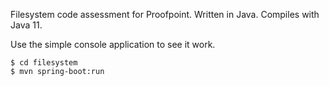 Filesystem code assessment for Proofpoint. Written in Java. Compiles with Java 11.

Use the simple console application to see it work.

~~~
$ cd filesystem
$ mvn spring-boot:run
~~~
